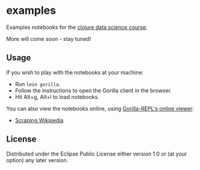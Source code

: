 # examples

Examples notebooks for the [clojure data science course](https://clojure-data-science-course.github.io/).

More will come soon - stay tuned!

## Usage

If you wish to play with the notebooks at your machine:
- Run `lein gorilla`.
- Follow the instructions to open the Gorilla client in the browser.
- Hit Alt+g, Alt+l to load notebooks.

You can also view the notebooks online, using [Gorilla-REPL's online viewer](http://gorilla-repl.org/viewer.html):

* [Scraping Wikipedia](http://viewer.gorilla-repl.org/view.html?source=github&user=clojure-data-science-course&repo=examples&path=src/examples/scraping_wikipedia.clj)

## License

Distributed under the Eclipse Public License either version 1.0 or (at
your option) any later version.
